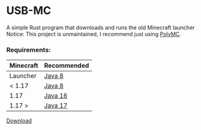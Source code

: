 # USB-MC  

A simple Rust program that downloads and runs the old Minecraft launcher  
Notice: This project is unmaintained, I recommend just using [PolyMC].  

### Requirements:
| Minecraft | Recommended |
|-----------|-------------|
| Launcher  | [Java 8]    |
| < 1.17    | [Java 8]    |
| 1.17      | [Java 16]   |
| 1.17 >    | [Java 17]   |

[Download](https://github.com/ShayBox/USB-MC/releases/latest)

[PolyMC]: https://polymc.org
[Java 8]: https://adoptium.net/temurin/releases?version=8
[Java 16]: https://adoptium.net/temurin/releases?version=16
[Java 17]:https://adoptium.net/temurin/releases?version=17